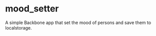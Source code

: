 mood_setter
===========

A simple Backbone app that set the mood of persons and save them to localstorage.
